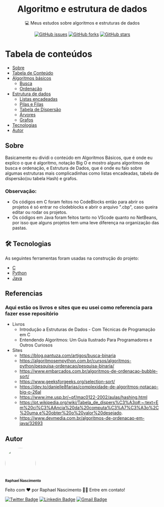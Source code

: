 <h1 align="center">Algoritmo e estrutura de dados</h1>

<p align="center">💻 Meus estudos sobre algoritmos e estruturas de dados</p>

<div align="center">
<a href="https://github.com/raphael720/Algoritmos_e_Estrutura_de_Dados/issues"><img alt="GitHub issues" src="https://img.shields.io/github/issues/raphael720/Algoritmos_e_Estrutura_de_Dados?style=for-the-badge"></a>
<a href="https://github.com/raphael720/Algoritmos_e_Estrutura_de_Dados/network"><img alt="GitHub forks" src="https://img.shields.io/github/forks/raphael720/Algoritmos_e_Estrutura_de_Dados?style=for-the-badge"></a>
<a href="https://github.com/raphael720/Algoritmos_e_Estrutura_de_Dados/stargazers"><img alt="GitHub stars" src="https://img.shields.io/github/stars/raphael720/Algoritmos_e_Estrutura_de_Dados?style=for-the-badge"></a>
</div>

Tabela de conteúdos 
================= 
<!--ts--> 
* [Sobre](#Sobre) 
* [Tabela de Conteúdo](#tabela-de-conteudo) 
*  [Algoritmos básicos](#) 
	*  [Busca](https://github.com/raphael720/Algoritmos_e_Estrutura_de_Dados/tree/main/Busca%20e%20ordena%C3%A7%C3%A3o) 
	*  [Ordenação](https://github.com/raphael720/Algoritmos_e_Estrutura_de_Dados/tree/main/Busca%20e%20ordena%C3%A7%C3%A3os) 
* [Estrutura de dados](#)
	*  [Listas encadeadas](https://github.com/raphael720/Algoritmos_e_Estrutura_de_Dados/tree/main/Listas%20Encadeadas) 
	*  [Pilas e Filas](https://github.com/raphael720/Algoritmos_e_Estrutura_de_Dados/tree/main/Pilhas%20e%20Filas) 
	*  [Tabela de Dispersão](https://github.com/raphael720/Algoritmos_e_Estrutura_de_Dados/tree/main/Hash%20Tables%20(Tabelas%20de%20disper%C3%A7%C3%A3o)) 
	*  [Árvores](https://github.com/raphael720/Algoritmos_e_Estrutura_de_Dados/tree/main/%C3%81rvores)
	*  [Grafos](#multiple-files) 
* [Tecnologias](#tecnologias) 
* [Autor](#Autor) 
<!--te-->

## Sobre
<p>
Basicamente eu dividi o conteúdo em Algoritmos Básicos, que é onde eu explico o que é algoritmo, notação Big O e mostro alguns algoritmos de busca e ordenação, e Estrutura de Dados, que é onde eu falo sobre algumas estruturas mais complicadinhas como listas encadeadas, tabela de dispersão(ou tabela Hash) e grafos.

### Observação:
- Os códigos em C foram feitos no CodeBlocks então para abrir os projetos é só entrar no clodeblocks e abrir o arquivo ".cbp", caso queira editar ou rodar os projetos.
- Os códigos em Java foram feitos tanto no VScode quanto no NetBeans, por isso que alguns projetos tem uma leve diferença na organização das pastas.
</p>

## 🛠 Tecnologias 
As seguintes ferramentas foram usadas na construção do projeto: 
- [C](https://www.amazon.com/Programming-Language-2nd-Brian-Kernighan-dp-0131103628/dp/0131103628/ref=mt_other?_encoding=UTF8&me=&qid=1640896966)
- [Python](https://www.python.org/) 
- [Java](https://www.java.com/pt-BR/)

## Referencias

### Aqui estão os livros e sites que eu usei como referencia para fazer esse repositório

- Livros
	- Introdução a Estruturas de Dados - Com Técnicas de Programação em C
	- Entendendo Algoritmos: Um Guia Ilustrado Para Programadores e Outros Curiosos
- Sites
	- https://blog.pantuza.com/artigos/busca-binaria
	- https://algoritmosempython.com.br/cursos/algoritmos-python/pesquisa-ordenacao/pesquisa-binaria/
	- https://www.embarcados.com.br/algoritmos-de-ordenacao-bubble-sort/
	- https://www.geeksforgeeks.org/selection-sort/
	- https://dev.to/danielle8farias/complexidade-de-algoritmos-notacao-big-o-26al
	- https://www.ime.usp.br/~pf/mac0122-2002/aulas/hashing.html
	- https://pt.wikipedia.org/wiki/Tabela_de_dispers%C3%A3o#:~:text=Em%20ci%C3%AAncia%20da%20computa%C3%A7%C3%A3o%2C%20uma,e%20obter%20o%20valor%20desejado.
	- https://www.devmedia.com.br/algoritmos-de-ordenacao-em-java/32693

## Autor
 <img style="border-radius: 50%;" src="https://avatars.githubusercontent.com/raphael720" width="100px;" alt=""/>
 <br />
 <sub><b>Raphael Nascimento</b></sub>


Feito com ❤️ por Raphael Nascimento 👋🏽 Entre em contato!

[![Twitter Badge](https://img.shields.io/badge/-Raphael_720-1ca0f1?style=flat-square&labelColor=1ca0f1&logo=twitter&logoColor=white&link=https://twitter.com/Raphael)](https://twitter.com/Raphael_720) [![Linkedin Badge](https://img.shields.io/badge/-Raphael-blue?style=flat-square&logo=Linkedin&logoColor=white&link=https://www.linkedin.com/in/raphael-nascimento-511b09148/)](https://www.linkedin.com/in/raphael-nascimento-511b09148/) 
[![Gmail Badge](https://img.shields.io/badge/-raphaelleite720@gmail.com-c14438?style=flat-square&logo=Gmail&logoColor=white&link=mailto:raphaelleite720@gmail.com)](mailto:raphaelleite720@gmail.com)
